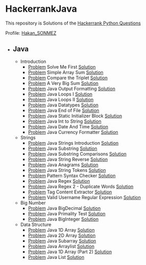 # HackerrankJava

This repository is Solutions of the [Hackerrank Python Questions](https://www.hackerrank.com/domains/java)

Profile: [Hakan_SONMEZ](https://www.hackerrank.com/Hakan_SONMEZ)<br>

- ## Java
    - Introduction
      - [Problem](https://www.hackerrank.com/challenges/welcome-to-java/problem) Solve Me First [Solution](https://github.com/sonmez-hakan/HackerRankJava/blob/master/src/Introduction/WelcomeToJava.java)
      - [Problem](https://www.hackerrank.com/challenges/java-stdin-and-stdout-1/problem) Simple Array Sum [Solution](https://github.com/sonmez-hakan/HackerRank/blob/master/src/Introduction/JavaStdinAndStdoutI.java)
      - [Problem](https://www.hackerrank.com/challenges/java-if-else/problem) Compare the Triplet [Solution](https://github.com/sonmez-hakan/HackerRank/blob/master/src/Introduction/JavaIfElse.java)
      - [Problem](https://www.hackerrank.com/challenges/java-stdin-stdout/problem) A Very Big Sum [Solution](https://github.com/sonmez-hakan/HackerRank/blob/master/src/Introduction/JavaStdinAndStdoutII.java)
      - [Problem](https://www.hackerrank.com/challenges/java-output-formatting/problem) Java Output Formatting [Solution](https://github.com/sonmez-hakan/HackerRank/blob/master/src/Introduction/JavaOutputFormatting.java)
      - [Problem](https://www.hackerrank.com/challenges/java-loops-i/problem) Java Loops I [Solution](https://github.com/sonmez-hakan/HackerRank/blob/master/src/Introduction/JavaLoopsI.java)
      - [Problem](https://www.hackerrank.com/challenges/java-loops-ii/problem) Java Loops II [Solution](https://github.com/sonmez-hakan/HackerRank/blob/master/src/Introduction/JavaLoopsII.java)
      - [Problem](https://www.hackerrank.com/challenges/java-datatypes/problem) Java Datatypes [Solution](https://github.com/sonmez-hakan/HackerRank/blob/master/src/Introduction/JavaDataTypes.java)
      - [Problem](https://www.hackerrank.com/challenges/java-end-of-file/problem) Java End of File [Solution](https://github.com/sonmez-hakan/HackerRank/blob/master/src/Introduction/JavaEndOfFile.java)
      - [Problem](https://www.hackerrank.com/challenges/java-static-initializer-block/problem) Java Static Initializer Block [Solution](https://github.com/sonmez-hakan/HackerRank/blob/master/src/Introduction/JavaStaticInitializerBlock.java)
      - [Problem](https://www.hackerrank.com/challenges/java-int-to-string/problem) Java Int to String [Solution](https://github.com/sonmez-hakan/HackerRank/blob/master/src/Introduction/JavaIntToString.java)
      - [Problem](https://www.hackerrank.com/challenges/java-date-and-time/problem) Java Date And Time [Solution](https://github.com/sonmez-hakan/HackerRank/blob/master/src/Introduction/JavaDateAndTime.java)
      - [Problem](https://www.hackerrank.com/challenges/java-currency-formatter/problem) Java Currency Formatter [Solution](https://github.com/sonmez-hakan/HackerRank/blob/master/src/Introduction/JavaCurrencyFormatter.java)
    - Strings
      - [Problem](https://www.hackerrank.com/challenges/java-strings-introduction/problem) Java Strings Introduction [Solution](https://github.com/sonmez-hakan/HackerRank/blob/master/src/Strings/JavaStringsIntroduction.java)
      - [Problem](https://www.hackerrank.com/challenges/java-substring/problem) Java Substring [Solution](https://github.com/sonmez-hakan/HackerRank/blob/master/src/Strings/JavaSubstring.java)
      - [Problem](https://www.hackerrank.com/challenges/java-string-compare/problem) Java Substring Comparisons [Solution](https://github.com/sonmez-hakan/HackerRank/blob/master/src/Strings/JavaSubstringCompare.java)
      - [Problem](https://www.hackerrank.com/challenges/java-string-reverse/problem) Java String Reverse [Solution](https://github.com/sonmez-hakan/HackerRank/blob/master/src/Strings/JavaSubstringReverse.java)
      - [Problem](https://www.hackerrank.com/challenges/java-anagrams/problem) Java Anagrams [Solution](https://github.com/sonmez-hakan/HackerRank/blob/master/src/Strings/JavaAnagrams.java)
      - [Problem](https://www.hackerrank.com/challenges/java-string-tokens/problem) Java String Tokens [Solution](https://github.com/sonmez-hakan/HackerRank/blob/master/src/Strings/JavaStringTokens.java)
      - [Problem](https://www.hackerrank.com/challenges/pattern-syntax-checker/problem) Pattern Syntax Checker [Solution](https://github.com/sonmez-hakan/HackerRank/blob/master/src/Strings/PatternSyntaxChecker.java)
      - [Problem](https://www.hackerrank.com/challenges/java-regex/problem) Java Regex [Solution](https://github.com/sonmez-hakan/HackerRank/blob/master/src/Strings/JavaRegex.java)
      - [Problem](https://www.hackerrank.com/challenges/duplicate-words/problem) Java Regex 2 - Duplicate Words [Solution](https://github.com/sonmez-hakan/HackerRank/blob/master/src/Strings/DuplicateWords.java)
      - [Problem](https://www.hackerrank.com/challenges/tag-content-extractor/problem) Tag Content Extractor [Solution](https://github.com/sonmez-hakan/HackerRank/blob/master/src/Strings/TagContentExtractor.java)
      - [Problem](https://www.hackerrank.com/challenges/valid-username-checker/problem) Valid Username Regular Expression [Solution](https://github.com/sonmez-hakan/HackerRank/blob/master/src/Strings/ValidUsernameRegularExpression.java)
    - Big Number
      - [Problem](https://www.hackerrank.com/challenges/valid-username-checker/problem) Java BigDecimal [Solution](https://github.com/sonmez-hakan/HackerRank/blob/master/src/BigNumber/JavaBigDecimal.java)
      - [Problem](https://www.hackerrank.com/challenges/java-primality-test/problem) Java Primality Test [Solution](https://github.com/sonmez-hakan/HackerRank/blob/master/src/BigNumber/JavaPrimalityTest.java)
      - [Problem](https://www.hackerrank.com/challenges/java-biginteger/problem) Java BigInteger [Solution](https://github.com/sonmez-hakan/HackerRank/blob/master/src/BigNumber/JavaBigInteger.java)
    - Data Structure
      - [Problem](https://www.hackerrank.com/challenges/java-1d-array-introduction/problem) Java 1D Array [Solution](https://github.com/sonmez-hakan/HackerRank/blob/master/src/DataStructure/Java1DArray.java)
      - [Problem](https://www.hackerrank.com/challenges/java-2d-array/problem) Java 2D Array [Solution](https://github.com/sonmez-hakan/HackerRank/blob/master/src/DataStructure/Java2DArray.java)
      - [Problem](https://www.hackerrank.com/challenges/java-negative-subarray/problem) Java Subarray [Solution](https://github.com/sonmez-hakan/HackerRank/blob/master/src/DataStructure/JavaSubarray.java)
      - [Problem](https://www.hackerrank.com/challenges/java-arraylist/problem) Java Arraylist [Solution](https://github.com/sonmez-hakan/HackerRank/blob/master/src/DataStructure/JavaArraylist.java)
      - [Problem](https://www.hackerrank.com/challenges/java-1d-array/problem) Java 1D Array (Part 2) [Solution](https://github.com/sonmez-hakan/HackerRank/blob/master/src/DataStructure/Java1DArrayPart2.java)
      - [Problem](https://www.hackerrank.com/challenges/java-list/problem) Java List [Solution](https://github.com/sonmez-hakan/HackerRank/blob/master/src/DataStructure/JavaList.java)